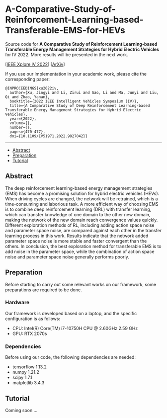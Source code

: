 # A-Comparative-Study-of-Reinforcement-Learning-based-Transferable-EMS-for-HEVs

Source code for **A Comparative Study of Reinforcement Learning-based Transferable Energy Management Strategies for Hybrid Electric Vehicles** for IV 2022. More results will be presented in the next work.  

[[IEEE Xplore IV 2022](https://ieeexplore.ieee.org/document/9827042)] [[ArXiv](https://arxiv.org/abs/2202.11514)]  

If you use our implementation in your academic work, please cite the corresponding paper:
 
```
@INPROCEEDINGS{xu2022iv,
  author={Xu, Jingyi and Li, Zirui and Gao, Li and Ma, Junyi and Liu, Qi and Zhao, Yanan},
  booktitle={2022 IEEE Intelligent Vehicles Symposium (IV)}, 
  title={A Comparative Study of Deep Reinforcement Learning-based Transferable Energy Management Strategies for Hybrid Electric Vehicles}, 
  year={2022},
  volume={},
  number={},
  pages={470-477},
  doi={10.1109/IV51971.2022.9827042}}
```


-------------------------------------
* [Abstract](#abstract)
* [Preparation](#preparation)
* [Tutorial](#tutorial)

## Abstract
The deep reinforcement learning-based energy management strategies (EMS) has become a promising solution for hybrid electric vehicles (HEVs). When driving cycles are changed, the network will be retrained, which is a time-consuming and laborious task. A more efficient way of choosing EMS is to combine deep reinforcement learning (DRL) with transfer learning, which can transfer knowledge of one domain to the other new domain, making the network of the new domain reach convergence values quickly. Different exploration methods of RL, including adding action space noise and parameter space noise, are compared against each other in the transfer learning process in this work. Results indicate that the network added parameter space noise is more stable and faster convergent than the others. In conclusion, the best exploration method for transferable EMS is to add noise in the parameter space, while the combination of action space noise and parameter space noise generally performs poorly.

## Preparation
Before starting to carry out some relevant works on our framework, some preparations are required to be done.

### Hardware
Our framework is developed based on a laptop, and the specific configuration is as follows:
- CPU: Intel(R) Core(TM) i7-10750H CPU @ 2.60GHz   2.59 GHz
- GPU: RTX 2070s

### Dependencies
Before using our code, the following dependencies are needed:
- tensorflow 1.13.2
- numpy 1.21.2
- scipy 1.7.1
- matplotlib 3.4.3

## Tutorial
Coming soon ...

